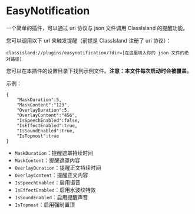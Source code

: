 ﻿# EasyNotification

一个简单的插件，可以通过 uri 协议与 json 文件调用 ClassIsland 的提醒功能。

您可以调用以下 url 来触发提醒（前提是 ClassIsland 注册了 uri 协议）：

```
classisland://plugins/easynotification/?dir=[在这里填入你的 json 文件的绝对路径]
```

您可以在本插件的设置目录下找到示例文件。**注意：本文件每次启动时会被覆盖。**

示例：

```
{
	"MaskDuration":5,
	"MaskContent":"123",
	"OverlayDuration":5,
	"OverlayContent":"456",
	"IsSpeechEnabled":false,
	"IsEffectEnabled":true,
	"IsSoundEnabled":true,
	"IsTopmost":true
}
```

- `MaskDuration`：提醒遮罩持续时间
- `MaskContent`：提醒遮罩内容
- `OverlayDuration`：提醒正文持续时间
- `OverlayContent`：提醒正文内容
- `IsSpeechEnabled`：启用语音
- `IsEffectEnabled`：启用水波纹特效
- `IsSoundEnabled`：启用提醒声音
- `IsTopmost`：启用强制置顶